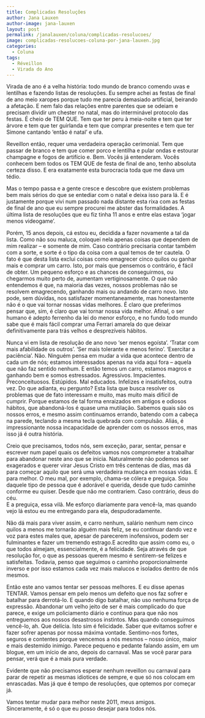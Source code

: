 ```yaml
---
title: Complicadas Resoluções
author: Jana Lauxen
author-image: jana-lauxen
layout: post
permalink: /janalauxen/coluna/complicadas-resolucoes/
image: complicadas-resolucoes-coluna-por-jana-lauxen.jpg
categories:
  - Coluna
tags:
  - Réveillon
  - Virada do Ano
---
```

Virada de ano é a velha história: todo mundo de branco comendo uvas e lentilhas e fazendo listas de resoluções. Eu sempre achei as festas de final de ano meio xaropes porque tudo me parecia demasiado artificial, beirando a afetação. E nem falo das relações entre parentes que se odeiam e precisam dividir um chester no natal, mas do interminável protocolo das festas. É cheio de TEM QUE. Tem que ter peru à meia-noite e tem que ter árvore e tem que ter guirlanda e tem que comprar presentes e tem que ter Simone cantando ‘então é natal’ e ufa.

Reveillon então, requer uma verdadeira operação cerimonial. Tem que passar de branco e tem que comer porco e lentilha e pular ondas e estourar champagne e fogos de artifício e. Bem. Vocês já entenderam. Vocês conhecem bem todos os TEM QUE de festa de final de ano, tenho absoluta certeza disso. E era exatamente esta burocracia toda que me dava um tédio.

Mas o tempo passa e a gente cresce e descobre que existem problemas bem mais sérios do que se entediar com o natal e deixa isso para lá. E é justamente porque vivi num passado nada distante esta rixa com as festas de final de ano que eu sempre procurei me abster das formalidades. A última lista de resoluções que eu fiz tinha 11 anos e entre elas estava ‘jogar menos videogame’.

Porém, 15 anos depois, cá estou eu, decidida a fazer novamente a tal da lista. Como não sou maluca, coloquei nela apenas coisas que dependem de mim realizar – e somente de mim. Caso contrário precisaria contar também com a sorte, e sorte é o tipo da coisa com a qual temos de ter cautela. O fato é que desta lista exclui coisas como emagrecer cinco quilos ou ganhar mais e comprar um carro. Isto, por mais que pensemos o contrário, é fácil de obter. Um pequeno esforço e as chances de conseguirmos, ou chegarmos muito perto de, aumentam vertiginosamente. O que não entendemos é que, na maioria das vezes, nossos problemas não se resolvem emagrecendo, ganhando mais ou andando de carro novo. Isto pode, sem dúvidas, nos satisfazer momentaneamente, mas honestamente não é o que vai tornar nossas vidas melhores. É claro que preferimos pensar que, sim, é claro que vai tornar nossa vida melhor. Afinal, o ser humano é adepto ferrenho da lei do menor esforço, e no fundo todo mundo sabe que é mais fácil comprar uma Ferrari amarela do que deixar definitivamente para trás velhos e desprezíveis hábitos.

Nunca vi em lista de resolução de ano novo ‘ser menos egoísta’. ‘Tratar com mais afabilidade os outros’. ‘Ser mais tolerante e menos ferino’. ‘Exercitar a paciência’. Não. Ninguém pensa em mudar a vida que acontece dentro de cada um de nós; estamos interessados apenas na vida aqui fora – aquela que não faz sentido nenhum. E então temos um carro, estamos magros e ganhando bem e somos estressados. Agressivos. Impacientes. Preconceituosos. Estúpidos. Mal educados. Infelizes e insatisfeitos, outra vez. Do que adianta, eu pergunto? Esta lista que busca resolver os problemas que de fato interessam e muito, mas muito mais difícil de cumprir. Porque estamos de tal forma enraizados em antigos e odiosos hábitos, que abandoná-los é quase uma mutilação. Sabemos quais são os nossos erros, e mesmo assim continuamos errando, batendo com a cabeça na parede, teclando a mesma tecla quebrada com compulsão. Aliás, é impressionante nossa incapacidade de aprender com os nossos erros, mas isso já é outra história.

Creio que precisamos, todos nós, sem exceção, parar, sentar, pensar e escrever num papel quais os defeitos vamos nos comprometer a trabalhar para abandonar neste ano que se inicia. Naturalmente não podemos ser exagerados e querer virar Jesus Cristo em três centenas de dias, mas dá para começar aquilo que será uma verdadeira mudança em nossas vidas. E para melhor. O meu mal, por exemplo, chama-se cólera e preguiça. Sou daquele tipo de pessoa que é adorável e querida, desde que tudo caminhe conforme eu quiser. Desde que não me contrariem. Caso contrário, deus do céu.  
E a preguiça, essa vilã. Me esforço diariamente para vencê-la, mas quando vejo lá estou eu me entregando para ela, despudoradamente.

Não dá mais para viver assim, e carro nenhum, salário nenhum nem cinco quilos a menos me tornarão alguém mais feliz, se eu continuar dando vez e voz para estes males que, apesar de parecerem inofensivos, podem ser fulminantes e fazer um tremendo estrago.E acredito que assim como eu, o que todos almejam, essencialmente, é a felicidade. Seja através de que resolução for, o que as pessoas querem mesmo é sentirem-se felizes e satisfeitas. Todavia, penso que seguimos o caminho proporcionalmente inverso e por isso estamos cada vez mais malucos e isolados dentro de nós mesmos.

Então este ano vamos tentar ser pessoas melhores. E eu disse apenas TENTAR. Vamos pensar em pelo menos um defeito que nos faz sofrer e batalhar para derrotá-lo. E quando digo batalhar, não uso nenhuma força de expressão. Abandonar um velho jeito de ser é mais complicado do que parece, e exige um policiamento diário e contínuo para que não nos entreguemos aos nossos desastrosos instintos. Mas quando conseguimos vencê-lo, ah. Que delícia. Isto sim é felicidade. Saber que evitamos sofrer e fazer sofrer apenas por nossa máxima vontade. Sentimo-nos fortes, seguros e contentes porque vencemos a nós mesmos – nosso único, maior e mais destemido inimigo. Parece pequeno e pedante falando assim, em um blogue, em um início de ano, depois do carnaval. Mas se você parar para pensar, verá que é a mais pura verdade.

Evidente que não precisamos esperar nenhum reveillon ou carnaval para parar de repetir as mesmas idiotices de sempre, e que só nos colocam em enrascadas. Mas já que é tempo de resoluções, que optemos por começar já.

Vamos tentar mudar para melhor neste 2011, meus amigos.  
Sinceramente, é só o que eu posso desejar para todos nós.
